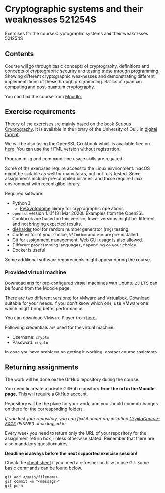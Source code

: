 # Cryptographic systems and their weaknesses 521254S

Exercises for the course Cryptographic systems and their weaknesses 521254S

## Contents

Course will go through basic concepts of cryptography, definitions and concepts of cryptographic security and testing these through programming. Showing different cryptographic weaknesses and demonstrating different implementations of these through programming. Basics of quantum computing and post-quantum cryptography.

You can find the course from [Moodle.](https://moodle.oulu.fi/course/view.php?id=11126) 

## Exercise requirements

Theory of the exercises are mainly based on the book [Serious Cryptography](https://nostarch.com/seriouscrypto). It is available in the library of the University of Oulu in [digital format](https://oula.finna.fi/Record/oy_electronic_oy.9917612964306252).

We will be also using the OpenSSL Cookbook which is available free on [here.](https://www.feistyduck.com/books/openssl-cookbook/) You can use the HTML version without registration.

Programming and command-line usage skills are required.

Some of the exercises require access to the Linux environment. macOS might be suitable as well for many tasks, but not fully tested. 
Some assignments include pre-compiled binaries, and those require Linux environment with recent glibc library.

Required software:

  * Python 3
    * [PyCryptodome](https://github.com/Legrandin/pycryptodome) library for cryptographic operations 
  * `openssl` version 1.1.1f (31 Mar 2020). Examples from the OpenSSL Cookbook are based on this version; lower versions might be different and not bringing expected results.
  * [dieharder](https://webhome.phy.duke.edu/~rgb/General/dieharder.php) tool for random number generator (rng) testing
  * Code editor of your choice, `VSCodium` and `vim` are pre-installed.
  * Git for assignment management. Web GUI usage is also allowed.
  * Different programming languages, depending on your choice
  * Docker is useful

Some additional software requirements might appear during the course.

### Provided virtual machine

Download urls for pre-configured virtual machines with Ubuntu 20 LTS can be found from the Moodle page.

There are two different versions; for VMware and Virtualbox. Download suitable for your needs. If you don't know which one, use VMware one which might bring better performance.

You can download VMware Player from [here.](https://my.vmware.com/en/web/vmware/downloads/info/slug/desktop_end_user_computing/vmware_workstation_player/16_0)

Following credentials are used for the virtual machine:

  * Username: `crypto`
  * Password: `crypto`

In case you have problems on getting it working, contact course assistants.

## Returning assignments 

The work will be done on the GitHub repository during the course.

You need to create a private GitHub repository **from the url in the Moodle page.** This will require a GitHub account.

Repository will be the place for your work, and you should commit changes on there for the corresponding folders.

*If you lost your repository, you can find it under organization [CryptoCourse-2022](https://github.com/CryptoCourse-2022) (FIXME!) once logged in.*

Every week you need to return only the URL of your repository for the assignment return box, unless otherwise stated. Remember that there are also mandatory questionnaires.

 **Deadline is always before the next supported exercise session!**

Check the [cheat sheet](https://training.github.com/downloads/github-git-cheat-sheet.pdf) if you need a refresher on how to use Git. Some basic commands can be found below.

```
git add </path/filename>
git commit -m "<message>"
git push
```
